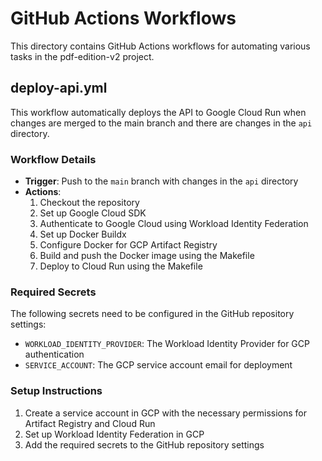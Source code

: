 # GitHub Actions Workflows

This directory contains GitHub Actions workflows for automating various tasks in the pdf-edition-v2 project.

## deploy-api.yml

This workflow automatically deploys the API to Google Cloud Run when changes are merged to the main branch and there are changes in the `api` directory.

### Workflow Details

- **Trigger**: Push to the `main` branch with changes in the `api` directory
- **Actions**:
  1. Checkout the repository
  2. Set up Google Cloud SDK
  3. Authenticate to Google Cloud using Workload Identity Federation
  4. Set up Docker Buildx
  5. Configure Docker for GCP Artifact Registry
  6. Build and push the Docker image using the Makefile
  7. Deploy to Cloud Run using the Makefile

### Required Secrets

The following secrets need to be configured in the GitHub repository settings:

- `WORKLOAD_IDENTITY_PROVIDER`: The Workload Identity Provider for GCP authentication
- `SERVICE_ACCOUNT`: The GCP service account email for deployment

### Setup Instructions

1. Create a service account in GCP with the necessary permissions for Artifact Registry and Cloud Run
2. Set up Workload Identity Federation in GCP
3. Add the required secrets to the GitHub repository settings